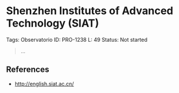 # Shenzhen Institutes of Advanced Technology (SIAT)

Tags: Observatorio
ID: PRO-1238
L: 49
Status: Not started

> …
> 

## References

- http://english.siat.ac.cn/